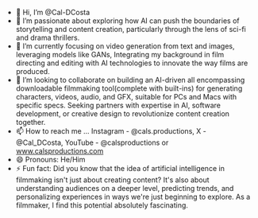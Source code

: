 - 👋 Hi, I’m @Cal-DCosta
- 👀 I’m passionate about exploring how AI can push the boundaries of storytelling and content creation, particularly through the lens of sci-fi and drama thrillers.
- 🌱 I’m currently focusing on video generation from text and images, leveraging models like GANs,  Integrating my background in film directing and editing with AI technologies to innovate the way films are produced.
- 💞️ I’m looking to collaborate on building an AI-driven all encompassing downloadable filmmaking tool(complete with built-ins) for generating characters, videos, audio, and GFX, suitable for PCs and Macs with specific specs.
                                      Seeking partners with expertise in AI, software development, or creative design to revolutionize content creation together.
- 📫 How to reach me ... Instagram - @cals.productions, X - @Cal_DCosta, YouTube - @calsproductions or www.calsproductions.com
- 😄 Pronouns: He/Him
- ⚡ Fun fact: Did you know that the idea of artificial intelligence in filmmaking isn't just about creating content? It's also about understanding audiences on a deeper level, predicting trends,
                 and personalizing experiences in ways we're just beginning to explore. As a filmmaker, I find this potential absolutely fascinating.

<!---
Cal-DCosta/Cal-DCosta is a ✨ special ✨ repository because its `README.md` (this file) appears on your GitHub profile.
You can click the Preview link to take a look at your changes.
--->
